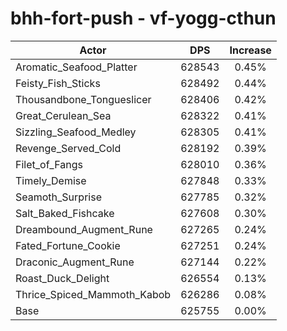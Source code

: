 # bhh-fort-push - vf-yogg-cthun
| Actor | DPS | Increase |
|---|:---:|:---:|
|Aromatic_Seafood_Platter|628543|0.45%|
|Feisty_Fish_Sticks|628492|0.44%|
|Thousandbone_Tongueslicer|628406|0.42%|
|Great_Cerulean_Sea|628322|0.41%|
|Sizzling_Seafood_Medley|628305|0.41%|
|Revenge_Served_Cold|628192|0.39%|
|Filet_of_Fangs|628010|0.36%|
|Timely_Demise|627848|0.33%|
|Seamoth_Surprise|627785|0.32%|
|Salt_Baked_Fishcake|627608|0.30%|
|Dreambound_Augment_Rune|627265|0.24%|
|Fated_Fortune_Cookie|627251|0.24%|
|Draconic_Augment_Rune|627144|0.22%|
|Roast_Duck_Delight|626554|0.13%|
|Thrice_Spiced_Mammoth_Kabob|626286|0.08%|
|Base|625755|0.00%|
